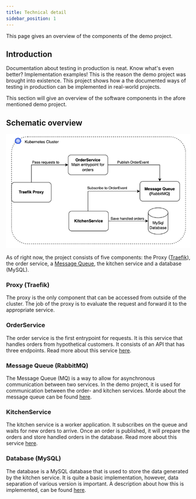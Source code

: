 ```yaml
---
title: Technical detail
sidebar_position: 1
---
```


This page gives an overview of the components of the demo project.

## Introduction

Documentation about testing in production is neat. Know what's even better? Implementation examples! This is the reason the demo project was brought into existence. This project shows how a the documented ways of testing in production can be implemented in real-world projects.

This section will give an overview of the software components in the afore mentioned demo project.

## Schematic overview

![Component overview](./img/components-overview.png)

As of right now, the project consists of five components: the Proxy ([Traefik](https://traefik.io/)), the order service, a [Message Queue](https://www.ibm.com/docs/en/ibm-mq/8.0?topic=overview-introduction-message-queuing), the kitchen service and a database (MySQL).

### Proxy (Traefik)

The proxy is the only component that can be accessed from outside of the cluster. The job of the proxy is to evaluate the request and forward it to the appropriate service.

### OrderService

The order service is the first entrypoint for requests. It is this service that handles orders from hypothetical customers. It consists of an API that has three endpoints. Read more about this service [here](./order-service.md).

### Message Queue (RabbitMQ)

The Message Queue (MQ) is a way to allow for asynchronous communication between two services. In the demo project, it is used for communication between the order- and kitchen services. Morde about the message queue can be found [here](./message-queue.md).

### KitchenService

The kitchen service is a worker application. It subscribes on the queue and waits for new orders to arrive. Once an order is published, it will prepare the orders and store handled orders in the database. Read more about this service [here](./kitchen-service.md).

### Database (MySQL)

The database is a MySQL database that is used to store the data generated by the kitchen service. It is quite a basic implementation, however, data separation of various version is important. A description about how this is implemented, can be found [here](./data-separation.md#database).
